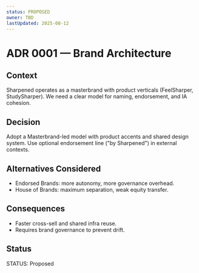 ```yaml
---
status: PROPOSED
owner: TBD
lastUpdated: 2025-08-12
---
```


# ADR 0001 — Brand Architecture

## Context
Sharpened operates as a masterbrand with product verticals (FeelSharper, StudySharper). We need a clear model for naming, endorsement, and IA cohesion.

## Decision
Adopt a Masterbrand-led model with product accents and shared design system. Use optional endorsement line ("by Sharpened") in external contexts.

## Alternatives Considered
- Endorsed Brands: more autonomy, more governance overhead.
- House of Brands: maximum separation, weak equity transfer.

## Consequences
- Faster cross-sell and shared infra reuse.
- Requires brand governance to prevent drift.

## Status
STATUS: Proposed
